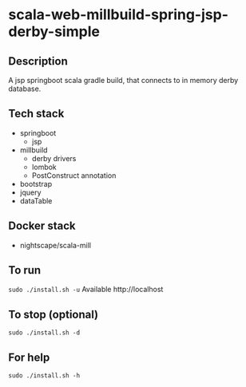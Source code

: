 # scala-web-millbuild-spring-jsp-derby-simple

## Description
A jsp springboot scala gradle build,
that connects to in memory derby database.

## Tech stack
- springboot
  - jsp
- millbuild
  - derby drivers
  - lombok
  - PostConstruct annotation
- bootstrap
- jquery
- dataTable

## Docker stack
- nightscape/scala-mill

## To run
`sudo ./install.sh -u`
Available http://localhost

## To stop (optional)
`sudo ./install.sh -d`

## For help
`sudo ./install.sh -h`
